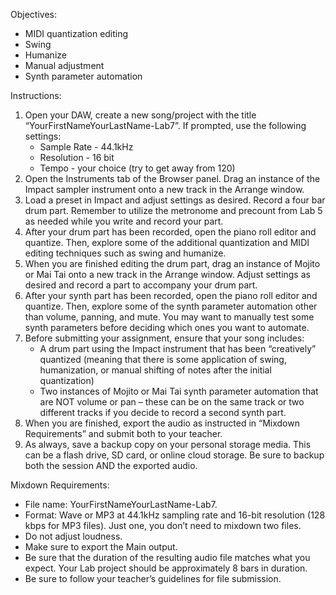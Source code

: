 Objectives:

* MIDI quantization editing
* Swing
* Humanize
* Manual adjustment
* Synth parameter automation


Instructions:

1. Open your DAW, create a new song/project with the title “YourFirstNameYourLastName-Lab7”. If prompted, use the following settings:
    * Sample Rate - 44.1kHz
    * Resolution - 16 bit
    * Tempo - your choice (try to get away from 120)
2. Open the Instruments tab of the Browser panel. Drag an instance of the Impact sampler instrument onto a new track in the Arrange window.
3. Load a preset in Impact and adjust settings as desired. Record a four bar drum part. Remember to utilize the metronome and precount from Lab 5 as needed while you write and record your part.
4. After your drum part has been recorded, open the piano roll editor and quantize. Then, explore some of the additional quantization and MIDI editing techniques such as swing and humanize.
5. When you are finished editing the drum part, drag an instance of Mojito or Mai Tai onto a new track in the Arrange window. Adjust settings as desired and record a part to accompany your drum part.
6. After your synth part has been recorded, open the piano roll editor and quantize. Then, explore some of the synth parameter automation other than volume, panning, and mute. You may want to manually test some synth parameters before deciding which ones you want to automate.
7. Before submitting your assignment, ensure that your song includes:
    * A drum part using the Impact instrument that has been “creatively” quantized (meaning that there is some application of swing, humanization, or manual shifting of notes after the initial quantization)
    * Two instances of Mojito or Mai Tai synth parameter automation that are NOT volume or pan – these can be on the same track or two different tracks if you decide to record a second synth part.
8. When you are finished, export the audio as instructed in “Mixdown Requirements” and submit both to your teacher.
9. As always, save a backup copy on your personal storage media. This can be a flash drive, SD card, or online cloud storage. Be sure to backup both the session AND the exported audio.


Mixdown Requirements:

* File name: YourFirstNameYourLastName-Lab7.
* Format: Wave or MP3 at 44.1kHz sampling rate and 16-bit resolution (128 kbps for MP3 files). Just one, you don’t need to mixdown two files.
* Do not adjust loudness.
* Make sure to export the Main output.
* Be sure that the duration of the resulting audio file matches what you expect. Your Lab project should be approximately 8 bars in duration.
* Be sure to follow your teacher’s guidelines for file submission.

